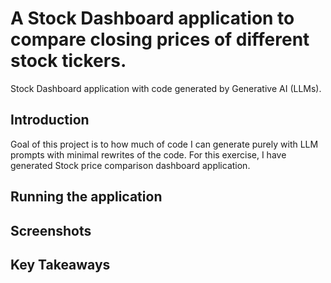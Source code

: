 # A Stock Dashboard application to compare closing prices of different stock tickers. 
Stock Dashboard application with code generated by Generative AI (LLMs).

## Introduction 
Goal of this project is to how much of code I can generate purely with LLM prompts with minimal rewrites of the code. For this exercise, 
I have generated Stock price comparison dashboard application. 

## Running the application 


## Screenshots


## Key Takeaways
